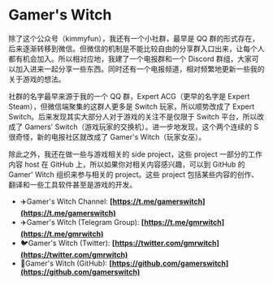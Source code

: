 # Gamer's Witch

除了这个公众号（kimmyfun），我还有一个小社群，最早是 QQ 群的形式存在，后来逐渐转移到微信。但微信的机制是不能比较自由的分享群入口出来，让每个人都有机会加入。所以相对应地，我建了一个电报群和一个 Discord 群组，大家可以加入进来一起分享一些东西。同时还有一个电报频道，相对频繁地更新一些我的关于游戏的想法。

社群的名字最早来源于我的一个 QQ 群，Expert ACG（更早的名字是 Expert Steam），但微信端聚集的这群人更多是 Switch 玩家，所以顺势改成了 Expert Switch。后来发现其实大部分人对于游戏的关注不是仅限于 Switch 平台，所以改成了 Gamers' Switch（游戏玩家的交换机）。进一步地发现，这个两个连续的 S 很奇怪，新的电报社区就改成了 Gamer's Witch（玩家女巫）。

除此之外，我还在做一些与游戏相关的 side project，这些 project 一部分的工作内容 host 在 GitHub 上，所以如果你对相关内容感兴趣，可以到 GitHub 的 Gamer' Witch 组织来参与相关的 project。这些 project 包括某些内容的创作、翻译和一些工具软件甚至是游戏的开发。

- ✈️Gamer's Witch Channel: **[https://t.me/gamerswitch](https://t.me/gamerswitch)**
- ✈️Gamer's Witch (Telegram Group): **[https://t.me/gmrwitch](https://t.me/gmrwitch)**
- 🐦Gamer's Witch (Twitter): **[https://twitter.com/gmrwitch](https://twitter.com/gmrwitch)**
- 🤝Gamer's Witch (GitHub): **[https://github.com/gamerswitch](https://github.com/gamerswitch)**

